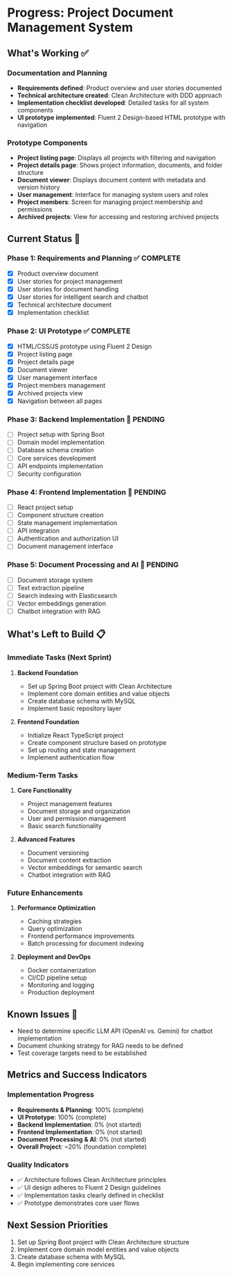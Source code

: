 # Progress: Project Document Management System

## What's Working ✅

### Documentation and Planning
- **Requirements defined**: Product overview and user stories documented
- **Technical architecture created**: Clean Architecture with DDD approach
- **Implementation checklist developed**: Detailed tasks for all system components
- **UI prototype implemented**: Fluent 2 Design-based HTML prototype with navigation

### Prototype Components
- **Project listing page**: Displays all projects with filtering and navigation
- **Project details page**: Shows project information, documents, and folder structure
- **Document viewer**: Displays document content with metadata and version history
- **User management**: Interface for managing system users and roles
- **Project members**: Screen for managing project membership and permissions
- **Archived projects**: View for accessing and restoring archived projects

## Current Status 🔄

### Phase 1: Requirements and Planning ✅ COMPLETE
- [x] Product overview document
- [x] User stories for project management
- [x] User stories for document handling
- [x] User stories for intelligent search and chatbot
- [x] Technical architecture document
- [x] Implementation checklist

### Phase 2: UI Prototype ✅ COMPLETE
- [x] HTML/CSS/JS prototype using Fluent 2 Design
- [x] Project listing page
- [x] Project details page
- [x] Document viewer
- [x] User management interface
- [x] Project members management
- [x] Archived projects view
- [x] Navigation between all pages

### Phase 3: Backend Implementation 🔄 PENDING
- [ ] Project setup with Spring Boot
- [ ] Domain model implementation
- [ ] Database schema creation
- [ ] Core services development
- [ ] API endpoints implementation
- [ ] Security configuration

### Phase 4: Frontend Implementation 🔄 PENDING
- [ ] React project setup
- [ ] Component structure creation
- [ ] State management implementation
- [ ] API integration
- [ ] Authentication and authorization UI
- [ ] Document management interface

### Phase 5: Document Processing and AI 🔄 PENDING
- [ ] Document storage system
- [ ] Text extraction pipeline
- [ ] Search indexing with Elasticsearch
- [ ] Vector embeddings generation
- [ ] Chatbot integration with RAG

## What's Left to Build 📋

### Immediate Tasks (Next Sprint)
1. **Backend Foundation**
   - Set up Spring Boot project with Clean Architecture
   - Implement core domain entities and value objects
   - Create database schema with MySQL
   - Implement basic repository layer

2. **Frontend Foundation**
   - Initialize React TypeScript project
   - Create component structure based on prototype
   - Set up routing and state management
   - Implement authentication flow

### Medium-Term Tasks
1. **Core Functionality**
   - Project management features
   - Document storage and organization
   - User and permission management
   - Basic search functionality

2. **Advanced Features**
   - Document versioning
   - Document content extraction
   - Vector embeddings for semantic search
   - Chatbot integration with RAG

### Future Enhancements
1. **Performance Optimization**
   - Caching strategies
   - Query optimization
   - Frontend performance improvements
   - Batch processing for document indexing

2. **Deployment and DevOps**
   - Docker containerization
   - CI/CD pipeline setup
   - Monitoring and logging
   - Production deployment

## Known Issues 🐛
- Need to determine specific LLM API (OpenAI vs. Gemini) for chatbot implementation
- Document chunking strategy for RAG needs to be defined
- Test coverage targets need to be established

## Metrics and Success Indicators

### Implementation Progress
- **Requirements & Planning**: 100% (complete)
- **UI Prototype**: 100% (complete)
- **Backend Implementation**: 0% (not started)
- **Frontend Implementation**: 0% (not started)
- **Document Processing & AI**: 0% (not started)
- **Overall Project**: ~20% (foundation complete)

### Quality Indicators
- ✅ Architecture follows Clean Architecture principles
- ✅ UI design adheres to Fluent 2 Design guidelines
- ✅ Implementation tasks clearly defined in checklist
- ✅ Prototype demonstrates core user flows

## Next Session Priorities
1. Set up Spring Boot project with Clean Architecture structure
2. Implement core domain model entities and value objects
3. Create database schema with MySQL
4. Begin implementing core services 